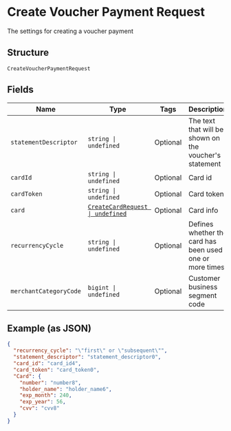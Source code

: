 
# Create Voucher Payment Request

The settings for creating a voucher payment

## Structure

`CreateVoucherPaymentRequest`

## Fields

| Name | Type | Tags | Description |
|  --- | --- | --- | --- |
| `statementDescriptor` | `string \| undefined` | Optional | The text that will be shown on the voucher's statement |
| `cardId` | `string \| undefined` | Optional | Card id |
| `cardToken` | `string \| undefined` | Optional | Card token |
| `card` | [`CreateCardRequest \| undefined`](../../doc/models/create-card-request.md) | Optional | Card info |
| `recurrencyCycle` | `string \| undefined` | Optional | Defines whether the card has been used one or more times. |
| `merchantCategoryCode` | `bigint \| undefined` | Optional | Customer business segment code |

## Example (as JSON)

```json
{
  "recurrency_cycle": "\"first\" or \"subsequent\"",
  "statement_descriptor": "statement_descriptor0",
  "card_id": "card_id4",
  "card_token": "card_token0",
  "Card": {
    "number": "number8",
    "holder_name": "holder_name6",
    "exp_month": 240,
    "exp_year": 56,
    "cvv": "cvv8"
  }
}
```

